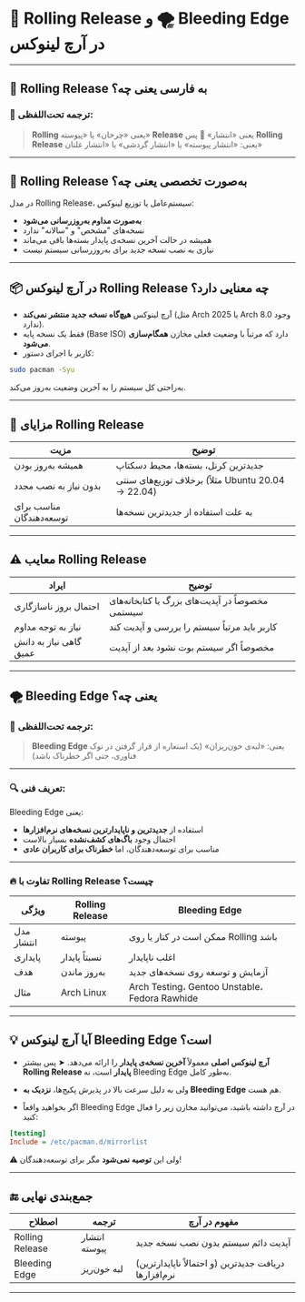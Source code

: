 # 🔄 Rolling Release و 🌪️ Bleeding Edge در آرچ لینوکس

---

## 🎯 Rolling Release به فارسی یعنی چه؟

### 🔹 ترجمه تحت‌اللفظی:

> **Rolling** یعنی «چرخان» یا «پیوسته»
> **Release** یعنی «انتشار»
> 📘 پس **Rolling Release** یعنی:
> «انتشار پیوسته» یا «انتشار گردشی» یا «انتشار غلتان»

---

## 🧠 Rolling Release به‌صورت تخصصی یعنی چه؟

در مدل Rolling Release، سیستم‌عامل یا توزیع لینوکس:

* **به‌صورت مداوم به‌روزرسانی می‌شود**
* نسخه‌های "مشخص" و "سالانه" ندارد
* همیشه در حالت آخرین نسخه‌ی پایدار بسته‌ها باقی می‌ماند
* نیازی به نصب نسخه جدید برای به‌روزرسانی سیستم نیست

---

## 📦 در آرچ لینوکس Rolling Release چه معنایی دارد؟

* آرچ لینوکس **هیچ‌گاه نسخه جدید منتشر نمی‌کند** (مثل Arch 2025 یا Arch 8.0 وجود ندارد).
* فقط یک نسخه پایه (Base ISO) دارد که مرتباً با وضعیت فعلی مخازن **همگام‌سازی می‌شود**.
* کاربر با اجرای دستور:

```bash
sudo pacman -Syu
```

به‌راحتی کل سیستم را به آخرین وضعیت به‌روز می‌کند.

---

## 📌 مزایای Rolling Release

| مزیت                     | توضیح                                              |
| ------------------------ | -------------------------------------------------- |
| همیشه به‌روز بودن        | جدیدترین کرنل، بسته‌ها، محیط دسکتاپ                |
| بدون نیاز به نصب مجدد    | برخلاف توزیع‌های سنتی (مثلاً Ubuntu 20.04 → 22.04) |
| مناسب برای توسعه‌دهندگان | به علت استفاده از جدیدترین نسخه‌ها                 |

---

## ⚠️ معایب Rolling Release

| ایراد                  | توضیح                                            |
| ---------------------- | ------------------------------------------------ |
| احتمال بروز ناسازگاری  | مخصوصاً در آپدیت‌های بزرگ یا کتابخانه‌های سیستمی |
| نیاز به توجه مداوم     | کاربر باید مرتباً سیستم را بررسی و آپدیت کند     |
| گاهی نیاز به دانش عمیق | مخصوصاً اگر سیستم بوت نشود بعد از آپدیت          |

---

## 🌪️ Bleeding Edge یعنی چه؟

### 🔹 ترجمه تحت‌اللفظی:

> **Bleeding Edge** یعنی: «لبه‌ی خون‌ریزان»
> (یک استعاره از قرار گرفتن در نوک فناوری، حتی اگر خطرناک باشد)

---

### 🔍 تعریف فنی:

Bleeding Edge یعنی:

* استفاده از **جدیدترین و ناپایدارترین نسخه‌های نرم‌افزارها**
* احتمال وجود **باگ‌های کشف‌نشده** بسیار بالاست
* مناسب برای توسعه‌دهندگان، اما **خطرناک برای کاربران عادی**

---

### 🔥 تفاوت با Rolling Release چیست؟

| ویژگی      | Rolling Release | Bleeding Edge                                 |
| ---------- | --------------- | --------------------------------------------- |
| مدل انتشار | پیوسته          | ممکن است در کنار یا روی Rolling باشد          |
| پایداری    | نسبتاً پایدار   | اغلب ناپایدار                                 |
| هدف        | به‌روز ماندن    | آزمایش و توسعه روی نسخه‌های جدید              |
| مثال       | Arch Linux      | Arch Testing، Gentoo Unstable، Fedora Rawhide |

---

## 💡 آیا آرچ لینوکس Bleeding Edge است؟

* **آرچ لینوکس اصلی** معمولاً **آخرین نسخه‌ی پایدار** را ارائه می‌دهد.
  ➤ پس بیشتر **Rolling Release پایدار** است، نه Bleeding Edge به‌طور کامل.

* ولی به دلیل سرعت بالا در پذیرش پکیج‌ها، **نزدیک به Bleeding Edge** هم هست.

* اگر بخواهید واقعاً Bleeding Edge در آرچ داشته باشید، می‌توانید مخازن زیر را فعال کنید:

```ini
[testing]
Include = /etc/pacman.d/mirrorlist
```

⚠️ ولی این **توصیه نمی‌شود** مگر برای توسعه‌دهندگان!

---

## 🔚 جمع‌بندی نهایی

| اصطلاح          | ترجمه         | مفهوم در آرچ                                          |
| --------------- | ------------- | ----------------------------------------------------- |
| Rolling Release | انتشار پیوسته | آپدیت دائم سیستم بدون نصب نسخه جدید                   |
| Bleeding Edge   | لبه خون‌ریز   | دریافت جدیدترین (و احتمالاً ناپایدارترین) نرم‌افزارها |

---
